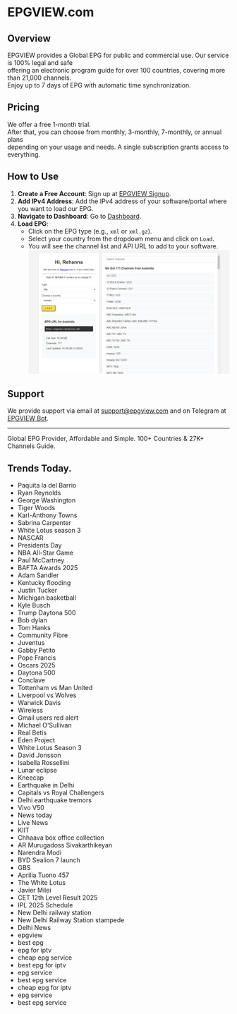 # EPGVIEW.com



## Overview
EPGVIEW provides a Global EPG for public and commercial use. Our service is 100% legal and safe\
offering an electronic program guide for over 100 countries, covering more than 21,000 channels.\
Enjoy up to 7 days of EPG with automatic time synchronization.

## Pricing
We offer a free 1-month trial. \
After that, you can choose from monthly, 3-monthly, 7-monthly, or annual plans \
depending on your usage and needs. A single subscription grants access to everything.

## How to Use
1. **Create a Free Account**: Sign up at [EPGVIEW Signup](https://epgview.com/signup.php).
2. **Add IPv4 Address**: Add the IPv4 address of your software/portal where you want to load our EPG.
3. **Navigate to Dashboard**: Go to [Dashboard](https://epgview.com/dashboard.php).
4. **Load EPG**:
   - Click on the EPG type (e.g., `xml` or `xml.gz`).
   - Select your country from the dropdown menu and click on `Load`.
   - You will see the channel list and API URL to add to your software.
![EPGVIEW](img/dashboard.png)
## Support
We provide support via email at [support@epgview.com](mailto:support@epgview.com) and on Telegram at [EPGVIEW Bot](https://t.me/epgview_bot).

---

Global EPG Provider, Affordable and Simple. 100+ Countries & 27K+ Channels Guide.

## Trends Today.

- Paquita la del Barrio
- Ryan Reynolds
- George Washington
- Tiger Woods
- Karl-Anthony Towns
- Sabrina Carpenter
- White Lotus season 3
- NASCAR
- Presidents Day
- NBA All-Star Game
- Paul McCartney
- BAFTA Awards 2025
- Adam Sandler
- Kentucky flooding
- Justin Tucker
- Michigan basketball
- Kyle Busch
- Trump Daytona 500
- Bob dylan
- Tom Hanks
- Community Fibre
- Juventus
- Gabby Petito
- Pope Francis
- Oscars 2025
- Daytona 500
- Conclave
- Tottenham vs Man United
- Liverpool vs Wolves
- Warwick Davis
- Wireless
- Gmail users red alert
- Michael O'Sullivan
- Real Betis
- Eden Project
- White Lotus Season 3
- David Jonsson
- Isabella Rossellini
- Lunar eclipse
- Kneecap
- Earthquake in Delhi
- Capitals vs Royal Challengers
- Delhi earthquake tremors
- Vivo V50
- News today
- Live News
- KIIT
- Chhaava box office collection
- AR Murugadoss Sivakarthikeyan
- Narendra Modi
- BYD Sealion 7 launch
- GBS
- Aprilia Tuono 457
- The White Lotus
- Javier Milei
- CET 12th Level Result 2025
- IPL 2025 Schedule
- New Delhi railway station
- New Delhi Railway Station stampede
- Delhi News
- epgview
- best epg
- epg for iptv
- cheap epg service
- best epg for iptv
- epg service
- best epg service
- cheap epg for iptv
- epg service
- best epg service
